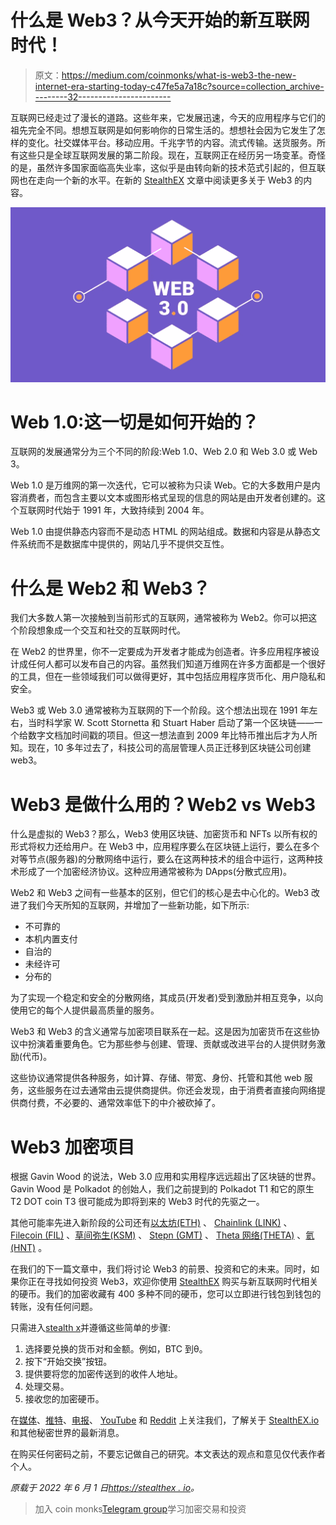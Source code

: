 # 什么是 Web3？从今天开始的新互联网时代！

> 原文：<https://medium.com/coinmonks/what-is-web3-the-new-internet-era-starting-today-c47fe5a7a18c?source=collection_archive---------32----------------------->

互联网已经走过了漫长的道路。这些年来，它发展迅速，今天的应用程序与它们的祖先完全不同。想想互联网是如何影响你的日常生活的。想想社会因为它发生了怎样的变化。社交媒体平台。移动应用。千兆字节的内容。流式传输。送货服务。所有这些只是全球互联网发展的第二阶段。现在，互联网正在经历另一场变革。奇怪的是，虽然许多国家面临高失业率，这似乎是由转向新的技术范式引起的，但互联网也在走向一个新的水平。在新的 [StealthEX](https://stealthex.io/) 文章中阅读更多关于 Web3 的内容。

![](img/a7ada2fee539e92402eb847ea5b664e9.png)

# Web 1.0:这一切是如何开始的？

互联网的发展通常分为三个不同的阶段:Web 1.0、Web 2.0 和 Web 3.0 或 Web 3。

Web 1.0 是万维网的第一次迭代，它可以被称为只读 Web。它的大多数用户是内容消费者，而包含主要以文本或图形格式呈现的信息的网站是由开发者创建的。这个互联网时代始于 1991 年，大致持续到 2004 年。

Web 1.0 由提供静态内容而不是动态 HTML 的网站组成。数据和内容是从静态文件系统而不是数据库中提供的，网站几乎不提供交互性。

# 什么是 Web2 和 Web3？

我们大多数人第一次接触到当前形式的互联网，通常被称为 Web2。你可以把这个阶段想象成一个交互和社交的互联网时代。

在 Web2 的世界里，你不一定要成为开发者才能成为创造者。许多应用程序被设计成任何人都可以发布自己的内容。虽然我们知道万维网在许多方面都是一个很好的工具，但在一些领域我们可以做得更好，其中包括应用程序货币化、用户隐私和安全。

Web3 或 Web 3.0 通常被称为互联网的下一个阶段。这个想法出现在 1991 年左右，当时科学家 W. Scott Stornetta 和 Stuart Haber 启动了第一个区块链——一个给数字文档加时间戳的项目。但这一想法直到 2009 年比特币推出后才为人所知。现在，10 多年过去了，科技公司的高层管理人员正迁移到区块链公司创建 web3。

# Web3 是做什么用的？Web2 vs Web3

什么是虚拟的 Web3？那么，Web3 使用区块链、加密货币和 NFTs 以所有权的形式将权力还给用户。在 Web3 中，应用程序要么在区块链上运行，要么在多个对等节点(服务器)的分散网络中运行，要么在这两种技术的组合中运行，这两种技术形成了一个加密经济协议。这种应用通常被称为 DApps(分散式应用)。

Web2 和 Web3 之间有一些基本的区别，但它们的核心是去中心化的。Web3 改进了我们今天所知的互联网，并增加了一些新功能，如下所示:

*   不可靠的
*   本机内置支付
*   自治的
*   未经许可
*   分布的

为了实现一个稳定和安全的分散网络，其成员(开发者)受到激励并相互竞争，以向使用它的每个人提供最高质量的服务。

Web3 和 Web3 的含义通常与加密项目联系在一起。这是因为加密货币在这些协议中扮演着重要角色。它为那些参与创建、管理、贡献或改进平台的人提供财务激励(代币)。

这些协议通常提供各种服务，如计算、存储、带宽、身份、托管和其他 web 服务，这些服务在过去通常由云提供商提供。你还会发现，由于消费者直接向网络提供商付费，不必要的、通常效率低下的中介被砍掉了。

# Web3 加密项目

根据 Gavin Wood 的说法，Web 3.0 应用和实用程序远远超出了区块链的世界。Gavin Wood 是 Polkadot 的创始人，我们之前提到的 Polkadot T1 和它的原生 T2 DOT coin T3 很可能成为即将到来的 Web3 时代的先驱之一。

其他可能率先进入新阶段的公司还有[以太坊(ETH)](https://stealthex.io/coin/ethereum) 、 [Chainlink (LINK)](https://stealthex.io/coin/chainlink) 、 [Filecoin (FIL)](https://stealthex.io/coin/filecoin) 、[草间弥生(KSM)](https://stealthex.io/coin/kusama) 、 [Stepn (GMT)](https://stealthex.io/coin/stepn) 、 [Theta 网络(THETA)](https://stealthex.io/coin/THETA) 、[氦(HNT)](https://stealthex.io/coin/helium) 。

在我们的下一篇文章中，我们将讨论 Web3 的前景、投资和它的未来。同时，如果你正在寻找如何投资 Web3，欢迎你使用 [StealthEX](https://stealthex.io/) 购买与新互联网时代相关的硬币。我们的加密收藏有 400 多种不同的硬币，您可以立即进行钱包到钱包的转账，没有任何问题。

只需进入[stealth x](https://stealthex.io/)并遵循这些简单的步骤:

1.  选择要兑换的货币对和金额。例如，BTC 到θ。
2.  按下“开始交换”按钮。
3.  提供要将您的加密传送到的收件人地址。
4.  处理交易。
5.  接收您的加密硬币。

在[媒体](https://stealthex-io.medium.com/)、[推特](https://twitter.com/Stealthex_io)、[电报](https://t.me/StealthEX)、 [YouTube](https://www.youtube.com/channel/UCeES_XBesX76ge7xf1meuSw) 和 [Reddit](https://www.reddit.com/user/Stealthex_io) 上关注我们，了解关于 [StealthEX.io](https://stealthex.io/) 和其他秘密世界的最新消息。

在购买任何密码之前，不要忘记做自己的研究。本文表达的观点和意见仅代表作者个人。

*原载于 2022 年 6 月 1 日*[*https://stealthex . io*](https://stealthex.io/blog/2022/06/01/what-is-web3-the-new-internet-era-starting-today/)*。*

> 加入 coin monks[Telegram group](https://t.me/joinchat/Trz8jaxd6xEsBI4p)学习加密交易和投资